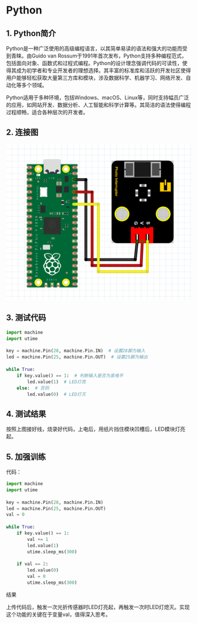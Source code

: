 # Python


## 1. Python简介  

Python是一种广泛使用的高级编程语言，以其简单易读的语法和强大的功能而受到青睐。由Guido van Rossum于1991年首次发布，Python支持多种编程范式，包括面向对象、函数式和过程式编程。Python的设计理念强调代码的可读性，使得其成为初学者和专业开发者的理想选择。其丰富的标准库和活跃的开发社区使得用户能够轻松获取大量第三方库和模块，涉及数据科学、机器学习、网络开发、自动化等多个领域。  

Python适用于多种环境，包括Windows、macOS、Linux等，同时支持幅员广泛的应用，如网站开发、数据分析、人工智能和科学计算等。其简洁的语法使得编程过程顺畅，适合各种层次的开发者。  

## 2. 连接图  

![](media/0041e0afc0dbc2ebcc832ef0a1678fd8.png)  

## 3. 测试代码  

```python  
import machine  
import utime  

key = machine.Pin(28, machine.Pin.IN)  # 设置28脚为输入  
led = machine.Pin(25, machine.Pin.OUT)  # 设置25脚为输出  

while True:  
    if key.value() == 1:  # 判断输入是否为高电平  
        led.value(1)  # LED灯亮  
    else:  # 否则  
        led.value(0)  # LED灯灭  
```  

## 4. 测试结果  

按照上图接好线，烧录好代码，上电后，用纸片挡住模块凹槽后，LED模块灯亮起。  

## 5. 加强训练  

代码：  

```python  
import machine  
import utime  

key = machine.Pin(28, machine.Pin.IN)  
led = machine.Pin(25, machine.Pin.OUT)  
val = 0  

while True:  
    if key.value() == 1:  
        val += 1  
        led.value(1)  
        utime.sleep_ms(300)  

    if val == 2:  
        led.value(0)  
        val = 0  
        utime.sleep_ms(300)  
```  

结果

上传代码后，触发一次光折传感器时LED灯亮起，再触发一次时LED灯熄灭。实现这个功能的关键在于变量val，值得深入思考。

